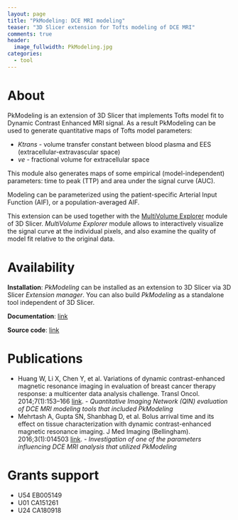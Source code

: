 ```yaml
---
layout: page
title: "PkModeling: DCE MRI modeling"
teaser: "3D Slicer extension for Tofts modeling of DCE MRI"
comments: true
header:
  image_fullwidth: PkModeling.jpg
categories:
  - tool
---
```


# About

PkModeling is an extension of 3D Slicer that implements Tofts model fit to Dynamic Contrast Enhanced MRI signal. As a result PkModeling can be used to generate quantitative maps of Tofts model parameters:
* _Ktrans_ - volume transfer constant between blood plasma and EES (extracellular-extravascular space)
* _ve_ - fractional volume for extracellular space

This module also generates maps of some empirical (model-independent) parameters: time to peak (TTP) and area under the signal curve (AUC).

Modeling can be parameterized using the patient-specific Arterial Input Function (AIF), or a population-averaged AIF.

This extension can be used together with the [MultiVolume Explorer](https://www.slicer.org/wiki/Documentation/Nightly/Modules/MultiVolumeExplorer) module of 3D Slicer. _MultiVolume Explorer_ module allows to interactively visualize the signal curve at the individual pixels, and also examine the quality of model fit relative to the original data.

# Availability

**Installation**: _PkModeling_ can be installed as an extension to 3D Slicer via 3D Slicer _Extension manager_. You can also build _PkModeling_ as a standalone tool independent of 3D Slicer.

**Documentation**: [link](https://www.slicer.org/wiki/Documentation/Nightly/Modules/PkModeling)

**Source code**: [link](https://github.com/millerjv/PkModeling)

# Publications

* Huang W, Li X, Chen Y, et al. Variations of dynamic contrast-enhanced magnetic resonance imaging in evaluation of breast cancer therapy response: a multicenter data analysis challenge. Transl Oncol. 2014;7(1):153–166 [link](http://dx.doi.org/10.1593/tlo.13838). - _Quantitative Imaging Network (QIN) evaluation of DCE MRI modeling tools that included PkModeling_
* Mehrtash A, Gupta SN, Shanbhag D, et al. Bolus arrival time and its effect on tissue characterization with dynamic contrast-enhanced magnetic resonance imaging. J Med Imaging (Bellingham). 2016;3(1):014503 [link](http://dx.doi.org/10.1117/1.JMI.3.1.014503). - _Investigation of one of the parameters influencing DCE MRI analysis that utilized PkModeling_

# Grants support

* U54 EB005149
* U01 CA151261
* U24 CA180918

